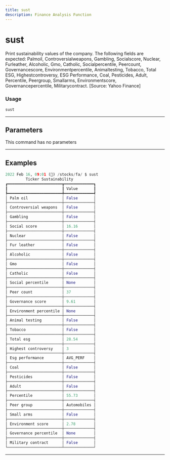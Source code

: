 ```yaml
---
title: sust
description: Finance Analysis Function
---
```


# sust

Print sustainability values of the company. The following fields are expected: Palmoil, Controversialweapons, Gambling, Socialscore, Nuclear, Furleather, Alcoholic, Gmo, Catholic, Socialpercentile, Peercount, Governancescore, Environmentpercentile, Animaltesting, Tobacco, Total ESG, Highestcontroversy, ESG Performance, Coal, Pesticides, Adult, Percentile, Peergroup, Smallarms, Environmentscore, Governancepercentile, Militarycontract. [Source: Yahoo Finance]

### Usage

```python
sust
```

---

## Parameters

This command has no parameters



---

## Examples

```python
2022 Feb 16, 09:01 (🦋) /stocks/fa/ $ sust
         Ticker Sustainability
┏━━━━━━━━━━━━━━━━━━━━━━━━┳━━━━━━━━━━━━━┓
┃                        ┃ Value       ┃
┡━━━━━━━━━━━━━━━━━━━━━━━━╇━━━━━━━━━━━━━┩
│ Palm oil               │ False       │
├────────────────────────┼─────────────┤
│ Controversial weapons  │ False       │
├────────────────────────┼─────────────┤
│ Gambling               │ False       │
├────────────────────────┼─────────────┤
│ Social score           │ 16.16       │
├────────────────────────┼─────────────┤
│ Nuclear                │ False       │
├────────────────────────┼─────────────┤
│ Fur leather            │ False       │
├────────────────────────┼─────────────┤
│ Alcoholic              │ False       │
├────────────────────────┼─────────────┤
│ Gmo                    │ False       │
├────────────────────────┼─────────────┤
│ Catholic               │ False       │
├────────────────────────┼─────────────┤
│ Social percentile      │ None        │
├────────────────────────┼─────────────┤
│ Peer count             │ 37          │
├────────────────────────┼─────────────┤
│ Governance score       │ 9.61        │
├────────────────────────┼─────────────┤
│ Environment percentile │ None        │
├────────────────────────┼─────────────┤
│ Animal testing         │ False       │
├────────────────────────┼─────────────┤
│ Tobacco                │ False       │
├────────────────────────┼─────────────┤
│ Total esg              │ 28.54       │
├────────────────────────┼─────────────┤
│ Highest controversy    │ 3           │
├────────────────────────┼─────────────┤
│ Esg performance        │ AVG_PERF    │
├────────────────────────┼─────────────┤
│ Coal                   │ False       │
├────────────────────────┼─────────────┤
│ Pesticides             │ False       │
├────────────────────────┼─────────────┤
│ Adult                  │ False       │
├────────────────────────┼─────────────┤
│ Percentile             │ 55.73       │
├────────────────────────┼─────────────┤
│ Peer group             │ Automobiles │
├────────────────────────┼─────────────┤
│ Small arms             │ False       │
├────────────────────────┼─────────────┤
│ Environment score      │ 2.78        │
├────────────────────────┼─────────────┤
│ Governance percentile  │ None        │
├────────────────────────┼─────────────┤
│ Military contract      │ False       │
└────────────────────────┴─────────────┘
```
---
